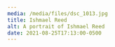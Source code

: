 ```yaml
---
media: /media/files/dsc_1013.jpg
title: Ishmael Reed
alt: A portrait of Ishmael Reed
date: 2021-08-25T17:13:00-0500
---
```

